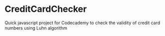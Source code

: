 # CreditCardChecker
Quick javascript project for Codecademy to check the validity of credit card numbers using Luhn algorithm
